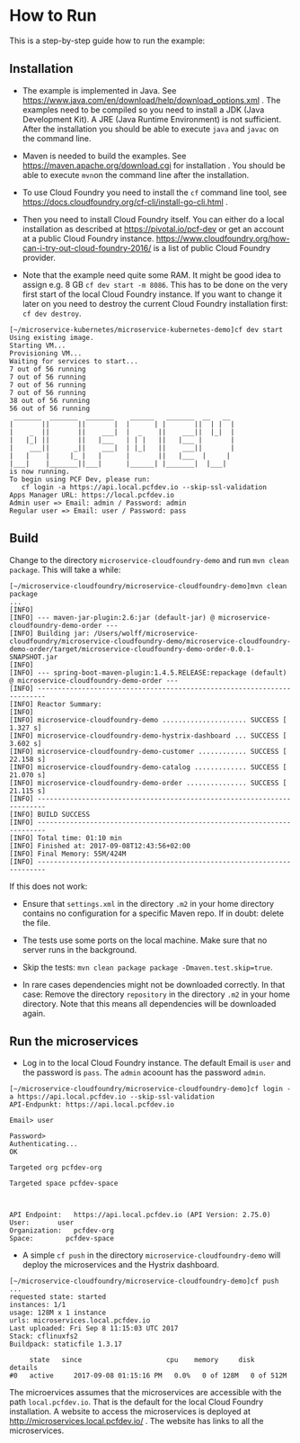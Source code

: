 # How to Run

This is a step-by-step guide how to run the example:

## Installation

* The example is implemented in Java. See
   https://www.java.com/en/download/help/download_options.xml . The
   examples need to be compiled so you need to install a JDK (Java
   Development Kit). A JRE (Java Runtime Environment) is not
   sufficient. After the installation you should be able to execute
   `java` and `javac` on the command line.

* Maven is needed to build the examples. See
  https://maven.apache.org/download.cgi for installation . You should be
  able to execute `mvn`on the command line after the installation.

* To use Cloud Foundry you need to install the `cf` command line tool, see https://docs.cloudfoundry.org/cf-cli/install-go-cli.html .

* Then you need to install Cloud Foundry itself. You can either do a
local installation as described at https://pivotal.io/pcf-dev or
get an account at a public Cloud Foundry
instance. https://www.cloudfoundry.org/how-can-i-try-out-cloud-foundry-2016/
is a list of public Cloud Foundry provider.

* Note that the example need quite some RAM. It might be good idea to
assign e.g. 8 GB `cf dev start -m 8086`. This has to be done on the
very first start of the local Cloud Foundry instance. If you want to
change it later on you need to destroy the current Cloud Foundry
installation first: `cf dev destroy`.

```
[~/microservice-kubernetes/microservice-kubernetes-demo]cf dev start
Using existing image.
Starting VM...
Provisioning VM...
Waiting for services to start...
7 out of 56 running
7 out of 56 running
7 out of 56 running
7 out of 56 running
38 out of 56 running
56 out of 56 running
 _______  _______  _______    ______   _______  __   __
|       ||       ||       |  |      | |       ||  | |  |
|    _  ||       ||    ___|  |  _    ||    ___||  |_|  |
|   |_| ||       ||   |___   | | |   ||   |___ |       |
|    ___||      _||    ___|  | |_|   ||    ___||       |
|   |    |     |_ |   |      |       ||   |___  |     |
|___|    |_______||___|      |______| |_______|  |___|
is now running.
To begin using PCF Dev, please run:
   cf login -a https://api.local.pcfdev.io --skip-ssl-validation
Apps Manager URL: https://local.pcfdev.io
Admin user => Email: admin / Password: admin
Regular user => Email: user / Password: pass
```


## Build

Change to the directory `microservice-cloudfoundry-demo` and run `mvn clean
package`. This will take a while:

```
[~/microservice-cloudfoundry/microservice-cloudfoundry-demo]mvn clean package
...
[INFO] 
[INFO] --- maven-jar-plugin:2.6:jar (default-jar) @ microservice-cloudfoundry-demo-order ---
[INFO] Building jar: /Users/wolff/microservice-cloudfoundry/microservice-cloudfoundry-demo/microservice-cloudfoundry-demo-order/target/microservice-cloudfoundry-demo-order-0.0.1-SNAPSHOT.jar
[INFO] 
[INFO] --- spring-boot-maven-plugin:1.4.5.RELEASE:repackage (default) @ microservice-cloudfoundry-demo-order ---
[INFO] ------------------------------------------------------------------------
[INFO] Reactor Summary:
[INFO] 
[INFO] microservice-cloudfoundry-demo ..................... SUCCESS [  1.327 s]
[INFO] microservice-cloudfoundry-demo-hystrix-dashboard ... SUCCESS [  3.602 s]
[INFO] microservice-cloudfoundry-demo-customer ............ SUCCESS [ 22.158 s]
[INFO] microservice-cloudfoundry-demo-catalog ............. SUCCESS [ 21.070 s]
[INFO] microservice-cloudfoundry-demo-order ............... SUCCESS [ 21.115 s]
[INFO] ------------------------------------------------------------------------
[INFO] BUILD SUCCESS
[INFO] ------------------------------------------------------------------------
[INFO] Total time: 01:10 min
[INFO] Finished at: 2017-09-08T12:43:56+02:00
[INFO] Final Memory: 55M/424M
[INFO] ------------------------------------------------------------------------
```

If this does not work:

* Ensure that `settings.xml` in the directory `.m2` in your home
directory contains no configuration for a specific Maven repo. If in
doubt: delete the file.

* The tests use some ports on the local machine. Make sure that no
server runs in the background.

* Skip the tests: `mvn clean package package -Dmaven.test.skip=true`.

* In rare cases dependencies might not be downloaded correctly. In
  that case: Remove the directory `repository` in the directory `.m2`
  in your home directory. Note that this means all dependencies will
  be downloaded again.

## Run the microservices

* Log in to the local Cloud Foundry instance. The default Email is `user` and the password is `pass`. The `admin` acoount has the password `admin`.

```
[~/microservice-cloudfoundry/microservice-cloudfoundry-demo]cf login -a https://api.local.pcfdev.io --skip-ssl-validation
API-Endpunkt: https://api.local.pcfdev.io

Email> user

Password> 
Authenticating...
OK

Targeted org pcfdev-org

Targeted space pcfdev-space


                
API Endpoint:   https://api.local.pcfdev.io (API Version: 2.75.0)
User:       user
Organization:   pcfdev-org
Space:        pcfdev-space
```


* A simple `cf push` in the directory
`microservice-cloudfoundry-demo` will deploy the microservices and the
Hystrix dashboard.

```
[~/microservice-cloudfoundry/microservice-cloudfoundry-demo]cf push
...
requested state: started
instances: 1/1
usage: 128M x 1 instance
urls: microservices.local.pcfdev.io
Last uploaded: Fri Sep 8 11:15:03 UTC 2017
Stack: cflinuxfs2
Buildpack: staticfile 1.3.17

     state   since                     cpu    memory     disk       details
#0   active     2017-09-08 01:15:16 PM   0.0%   0 of 128M   0 of 512M

```

The microervices assumes that the microservices are accessible with the
path `local.pcfdev.io`. That is the default for the local Cloud
Foundry installation. A website to access the microservices is
deployed at http://microservices.local.pcfdev.io/ . The website has
links to all the microservices.
